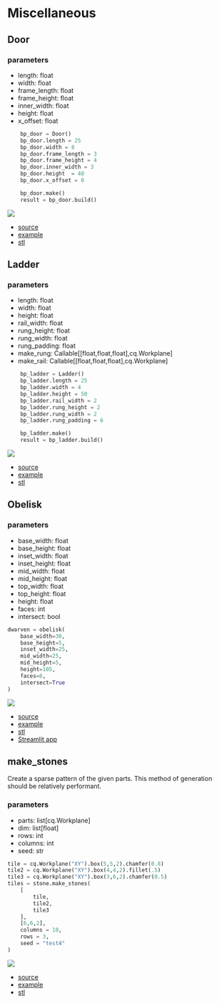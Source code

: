 # Miscellaneous

## Door
### parameters
* length: float 
* width: float 
* frame_length: float 
* frame_height: float 
* inner_width: float 
* height: float 
* x_offset: float

``` python
    bp_door = Door()
    bp_door.length = 25
    bp_door.width = 8
    bp_door.frame_length = 3 
    bp_door.frame_height = 4
    bp_door.inner_width = 3
    bp_door.height  = 40
    bp_door.x_offset = 0

    bp_door.make()
    result = bp_door.build()
```

![](image/misc/01.png)

* [source](../src/cqterrain/door.py)
* [example](../example/door.py)
* [stl](../stl/door.stl)

## Ladder
### parameters
* length: float
* width: float
* height: float
* rail_width: float
* rung_height: float
* rung_width: float 
* rung_padding: float
* make_rung: Callable[[float,float,float],cq.Workplane]
* make_rail: Callable[[float,float,float],cq.Workplane]

``` python
    bp_ladder = Ladder()
    bp_ladder.length = 25
    bp_ladder.width = 4
    bp_ladder.height = 50
    bp_ladder.rail_width = 2
    bp_ladder.rung_height = 2
    bp_ladder.rung_width = 2
    bp_ladder.rung_padding = 6

    bp_ladder.make()
    result = bp_ladder.build()
```

![](image/misc/02.png)

* [source](../src/cqterrain/ladder.py)
* [example](../example/ladder.py)
* [stl](../stl/ladder.stl)

## Obelisk



### parameters
* base_width: float
* base_height: float
* inset_width: float
* inset_height: float
* mid_width: float
* mid_height: float
* top_width: float
* top_height: float
* height: float
* faces: int
* intersect: bool

``` python
dwarven = obelisk(
    base_width=30,
    base_height=5,
    inset_width=25,
    mid_width=25,
    mid_height=5,
    height=105,
    faces=6,
    intersect=True
)
```

![](image/misc/03.png)

* [source](../src/cqterrain/obelisk.py)
* [example](../example/obelisk.py)
* [stl](../stl/obelisk.stl)
* [Streamlit app](https://obeliskterrain.streamlit.app/)

## make_stones

Create a sparse pattern of the given parts. 
This method of generation should be relatively performant.

### parameters
* parts: list[cq.Workplane]
* dim: list[float]
* rows: int
* columns: int
* seed: str

``` python
tile = cq.Workplane("XY").box(5,5,2).chamfer(0.8)
tile2 = cq.Workplane("XY").box(4,4,2).fillet(.5)
tile3 = cq.Workplane("XY").box(3,6,2).chamfer(0.5)
tiles = stone.make_stones(
    [
        tile, 
        tile2, 
        tile3
    ], 
    [6,6,2], 
    columns = 10, 
    rows = 3,
    seed = "test4"
)
```

![](image/stone/01.png)

* [source](../src/cqterrain/stone.py)
* [example](../example/stones.py)
* [stl](../stl/stones.stl)
